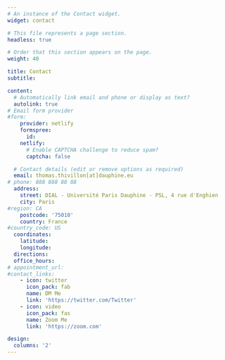 ```yaml
---
# An instance of the Contact widget.
widget: contact

# This file represents a page section.
headless: true

# Order that this section appears on the page.
weight: 40

title: Contact
subtitle:

content:
  # Automatically link email and phone or display as text?
  autolink: true
# Email form provider
#form:
    provider: netlify
    formspree:
      id:
    netlify:
      # Enable CAPTCHA challenge to reduce spam?
      captcha: false

  # Contact details (edit or remove options as required)
  email: thomas.thivillon[at]dauphine.eu
# phone: 888 888 88 88
  address:
    street: DIAL - Université Paris Dauphine - PSL, 4 rue d'Enghien
    city: Paris
#region: CA
    postcode: '75010'
    country: France
#country_code: US
  coordinates:
    latitude: 
    longitude: 
  directions: 
  office_hours:
# appointment_url:
#contact_links:
    - icon: twitter
      icon_pack: fab
      name: DM Me
      link: 'https://twitter.com/Twitter'
    - icon: video
      icon_pack: fas
      name: Zoom Me
      link: 'https://zoom.com'

design:
  columns: '2'
---
```

